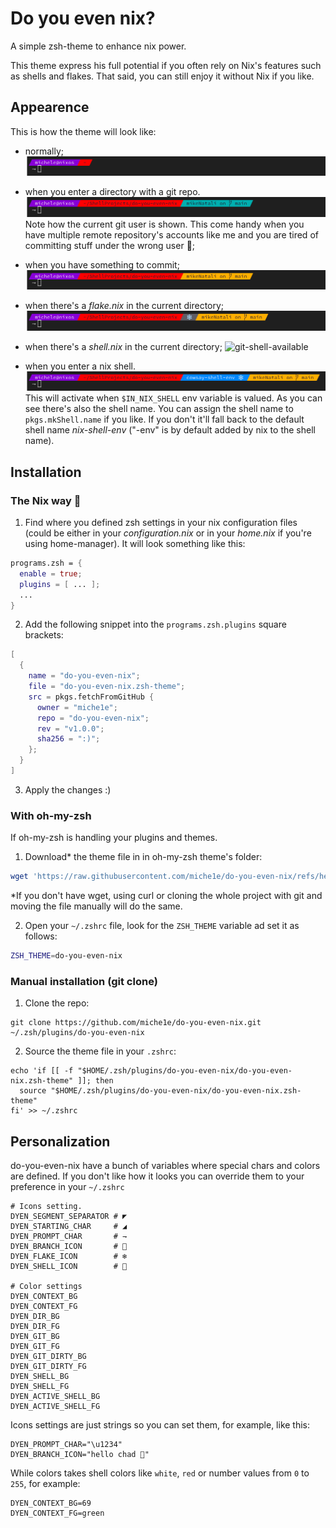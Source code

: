 # Do you even nix?
A simple zsh-theme to enhance nix power.

This theme express his full potential if you often rely on Nix's features such as shells and flakes. That said, you can still enjoy it without Nix if you like.

## Appearence
This is how the theme will look like:
- normally;
![normal](https://raw.githubusercontent.com/miche1e/do-you-even-nix/refs/heads/main/pics/normal.png)

- when you enter a directory with a git repo. 
![git-repo-clean](https://raw.githubusercontent.com/miche1e/do-you-even-nix/refs/heads/main/pics/git-repo-clean.png)
Note how the current git user is shown. This come handy when you have multiple remote repository's accounts like me and you are tired of committing stuff under the wrong user 😤;

- when you have something to commit;
![git-repo-dirty](https://raw.githubusercontent.com/miche1e/do-you-even-nix/refs/heads/main/pics/git-repo-dirty.png)

- when there's a *flake.nix* in the current directory;
![nix-flake-available](https://raw.githubusercontent.com/miche1e/do-you-even-nix/refs/heads/main/pics/nix-flake-available.png)

- when there's a *shell.nix* in the current directory;
![git-shell-available](https://raw.githubusercontent.com/miche1e/do-you-even-nix/refs/heads/main/pics/git-shell-available.png)

- when you enter a nix shell.
![nix-shell-active](https://raw.githubusercontent.com/miche1e/do-you-even-nix/refs/heads/main/pics/nix-shell-active.png)
This will activate when `$IN_NIX_SHELL` env variable is valued. As you can see there's also the shell name. You can assign the shell name to `pkgs.mkShell.name` if you like. If you don't it'll fall back to the default shell name *nix-shell-env* ("-env" is by default added by nix to the shell name).

## Installation
### The Nix way 🗿
1. Find where you defined zsh settings in your nix configuration files (could be either in your *configuration.nix* or in your *home.nix* if you're using home-manager). It will look something like this:
```nix
programs.zsh = {
  enable = true;
  plugins = [ ... ];
  ...
}
```
2. Add the following snippet into the `programs.zsh.plugins` square brackets:
```nix
[
  {
    name = "do-you-even-nix";
    file = "do-you-even-nix.zsh-theme";
    src = pkgs.fetchFromGitHub {
      owner = "miche1e";
      repo = "do-you-even-nix";
      rev = "v1.0.0";
      sha256 = ":)";
    };
  }
]
```
3. Apply the changes :)
### With oh-my-zsh
If oh-my-zsh is handling your plugins and themes.
1. Download* the theme file in in oh-my-zsh theme's folder:
```bash
wget 'https://raw.githubusercontent.com/miche1e/do-you-even-nix/refs/heads/main/do-you-even-nix.zsh-theme' -O $ZSH/themes/do-you-even-nix.zsh-theme
```
*If you don't have wget, using curl or cloning the whole project with git and moving the file manually will do the same.

2. Open your `~/.zshrc` file, look for the `ZSH_THEME` variable ad set it as follows:
```bash
ZSH_THEME=do-you-even-nix
```
### Manual installation (git clone)
1. Clone the repo:
```shell
git clone https://github.com/miche1e/do-you-even-nix.git ~/.zsh/plugins/do-you-even-nix
```
2. Source the theme file in your `.zshrc`:
```shell
echo 'if [[ -f "$HOME/.zsh/plugins/do-you-even-nix/do-you-even-nix.zsh-theme" ]]; then
  source "$HOME/.zsh/plugins/do-you-even-nix/do-you-even-nix.zsh-theme"
fi' >> ~/.zshrc
```
## Personalization
do-you-even-nix have a bunch of variables where special chars and colors are defined. If you don't like how it looks you can override them to your preference in your `~/.zshrc`

```shell
# Icons setting.
DYEN_SEGMENT_SEPARATOR # ◤
DYEN_STARTING_CHAR     # ◢
DYEN_PROMPT_CHAR       # ⇁
DYEN_BRANCH_ICON       # 
DYEN_FLAKE_ICON        # ❄️
DYEN_SHELL_ICON        # 🐚

# Color settings
DYEN_CONTEXT_BG
DYEN_CONTEXT_FG
DYEN_DIR_BG
DYEN_DIR_FG
DYEN_GIT_BG
DYEN_GIT_FG
DYEN_GIT_DIRTY_BG
DYEN_GIT_DIRTY_FG
DYEN_SHELL_BG
DYEN_SHELL_FG
DYEN_ACTIVE_SHELL_BG
DYEN_ACTIVE_SHELL_FG
```

Icons settings are just strings so you can set them, for example, like this:
```shell
DYEN_PROMPT_CHAR="\u1234"
DYEN_BRANCH_ICON="hello chad 🗿"
```
While colors takes shell colors like `white`, `red` or number values from `0` to `255`, for example:
```shell
DYEN_CONTEXT_BG=69
DYEN_CONTEXT_FG=green
```
